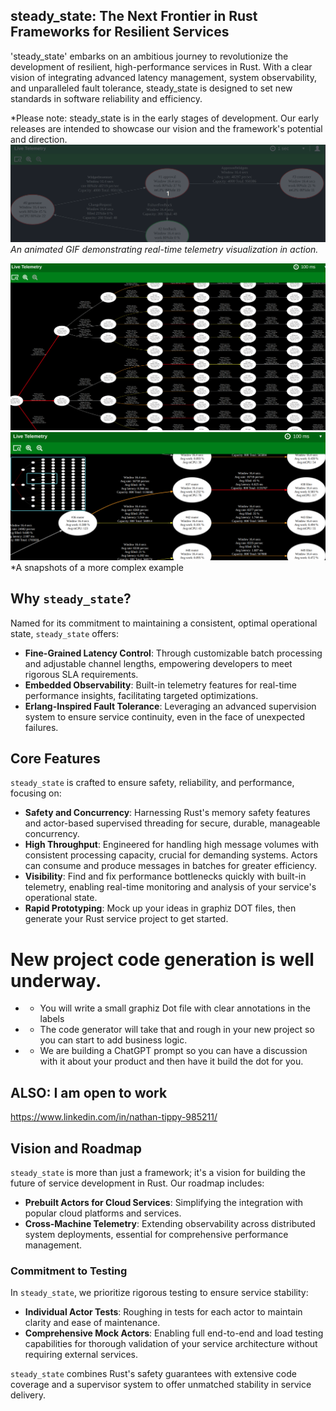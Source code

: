 ## steady_state: The Next Frontier in Rust Frameworks for Resilient Services
'steady_state' embarks on an ambitious journey to revolutionize the development of resilient, high-performance services in Rust.
With a clear vision of integrating advanced latency management, system observability, and unparalleled fault tolerance, 
steady_state is designed to set new standards in software reliability and efficiency.

*Please note: steady_state is in the early stages of development.
Our early releases are intended to showcase our vision and the framework's potential and  direction.
![Telemetry Visualization Example](simple-example.gif)
*An animated GIF demonstrating real-time telemetry visualization in action.*

![Telemetry Visualization Example](overload.png)
![Telemetry Visualization Example](overload2.png)
*A snapshots of a more complex example

## Why `steady_state`?

Named for its commitment to maintaining a consistent, optimal operational state, `steady_state` offers:

- **Fine-Grained Latency Control**: Through customizable batch processing and adjustable channel lengths, empowering developers to meet rigorous SLA requirements.
- **Embedded Observability**: Built-in telemetry features for real-time performance insights, facilitating targeted optimizations.
- **Erlang-Inspired Fault Tolerance**: Leveraging an advanced supervision system to ensure service continuity, even in the face of unexpected failures.



## Core Features

`steady_state` is crafted to ensure safety, reliability, and performance, focusing on:

- **Safety and Concurrency**: Harnessing Rust's memory safety features and actor-based supervised threading for secure, durable, manageable concurrency.
- **High Throughput**: Engineered for handling high message volumes with consistent processing capacity, crucial for demanding systems. Actors can consume and produce messages in batches for greater efficiency.
- **Visibility**: Find and fix performance bottlenecks quickly with built-in telemetry, enabling real-time monitoring and analysis of your service's operational state.
- **Rapid Prototyping**: Mock up your ideas in graphiz DOT files, then generate your Rust service project to get started.

# New project code generation is well underway.
- * You will write a small graphiz Dot file with clear annotations in the labels
- * The code generator will take that and rough in your new project so you can start to add business logic.
- * We are building a ChatGPT prompt so you can have a discussion with it about your product and then have it build the dot for you. 

## ALSO: I am open to work 
https://www.linkedin.com/in/nathan-tippy-985211/


## Vision and Roadmap

`steady_state` is more than just a framework; it's a vision for building the future of service development in Rust. Our roadmap includes:

- **Prebuilt Actors for Cloud Services**: Simplifying the integration with popular cloud platforms and services.
- **Cross-Machine Telemetry**: Extending observability across distributed system deployments, essential for comprehensive performance management.

### Commitment to Testing

In `steady_state`, we prioritize rigorous testing to ensure service stability:
- **Individual Actor Tests**: Roughing in tests for each actor to maintain clarity and ease of maintenance.
- **Comprehensive Mock Actors**: Enabling full end-to-end and load testing capabilities for thorough validation of your service architecture without requiring external services.

`steady_state` combines Rust's safety guarantees with extensive code coverage and a supervisor system to offer unmatched stability in service delivery.
